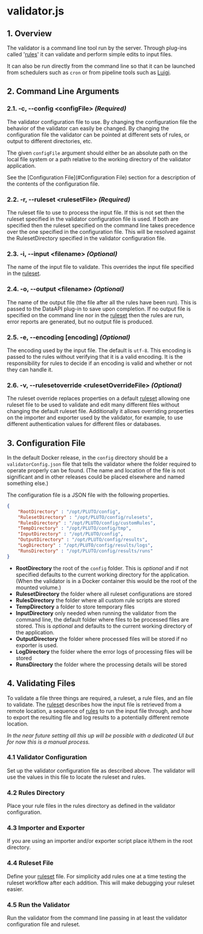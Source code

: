 # validator.js
## 1. Overview
The validator is a command line tool run by the server. Through plug-ins called '[rules][rules]' it can validate
and perform simple edits to input files.

It can also be run directly from the command line so that it can be launched from schedulers such as
`cron` or from pipeline tools such as [Luigi](http://luigi.readthedocs.io).

## 2. Command Line Arguments
### 2.1. -c, --config \<configFile> _(Required)_
The validator configuration file to use. By changing the configuration file the behavior of the
validator can easily be changed. By changing the configuration file the validator can be pointed at
different sets of rules, or output to different directories, etc.

The given `configFile` argument should either be an absolute path on the local file system or a path
relative to the working directory of the validator application.

See the [Configuration File](#Configuration File) section for a description of the contents of the configuration file.

### 2.2. -r, --ruleset \<rulesetFile> _(Required)_
The ruleset file to use to process the input file. If this is not set then the ruleset specified in the validator
configuration file is used. If both are specified then the ruleset specified on the command line takes precedence over
the one specified in the configuration file. This will be resolved against the RulesetDirectory specified in the
validator configuration file.

### 2.3. -i, --input \<filename> _(Optional)_
The name of the input file to validate. This overrides the input file specified in the [ruleset][ruleset].

### 2.4. -o, --output \<filename> _(Optional)_
The name of the output file (the file after all the rules have been run). This is passed to the DataAPI plug-in to save
upon completion. If no output file is specified on the command line nor in the [ruleset][ruleset] then
the rules are run, error reports are generated, but no output file is produced.

### 2.5. -e, --encoding \[encoding] _(Optional)_
The encoding used by the input file. The default is `utf-8`. This encoding is passed to the rules without
verifying that it is a valid encoding. It is the responsibility for rules to decide if an encoding is
valid and whether or not they can handle it.

### 2.6. -v, --rulesetoverride \<rulesetOverrideFile> _(Optional)_
The ruleset override replaces properties on a default [ruleset][ruleset] allowing one ruleset file to
be used to validate and edit many different files without changing the default ruleset file. Additionally
it allows overriding properties on the importer and exporter used by the validator, for example,
to use different authentication values for different files or databases.
  
## 3. Configuration File

In the default Docker release, in the `config` directory should be a `validatorConfig.json` file that
tells the validator where the folder required to operate properly can be found. (The name and location
of the file is not significant and in other releases could be placed elsewhere and named something else.)

The configuration file is a JSON file with the following properties.

```json
{
	"RootDirectory" : "/opt/PLUTO/config",
	"RulesetDirectory" : "/opt/PLUTO/config/rulesets",
	"RulesDirectory" : "/opt/PLUTO/config/customRules",
	"TempDirectory" : "/opt/PLUTO/config/tmp",
	"InputDirectory" : "/opt/PLUTO/config",
	"OutputDirectory" : "/opt/PLUTO/config/results",
	"LogDirectory" : "/opt/PLUTO/config/results/logs",
	"RunsDirectory" : "/opt/PLUTO/config/results/runs"
}

```
- **RootDirectory** the root of the `config` folder. This is _optional_ and if
not specified defaults to the current working directory for the application. (When the validator is in
a Docker container this would be the root of the mounted volume.)
- **RulesetDirectory** the folder where all ruleset configurations are stored
- **RulesDirectory** the folder where all custom rule scripts are stored
- **TempDirectory** a folder to store temporary files
- **InputDirectory** only needed when running the validator from the command line, the default folder where files to be
processed files are stored. This is _optional_ and defaults to the current working directory of the application.
- **OutputDirectory** the folder where processed files will be stored if no exporter is used.
- **LogDirectory** the folder where the error logs of processing files will be stored
- **RunsDirectory** the folder where the processing details will be stored

## 4. Validating Files

To validate a file three things are required, a ruleset, a rule files, and an file to validate. The
[ruleset] describes how the input file is retrieved from a remote location, a sequence of [rules] to
run the input file through, and how to export the resulting file and log results to a potentially different
remote location.

*In the near future setting all this up will be possible with a dedicated UI but
for now this is a manual process.*

### 4.1 Validator Configuration

Set up the validator configuration file as described above. The validator will use the values in this
file to locate the ruleset and rules.

### 4.2 Rules Directory

Place your rule files in the rules directory as defined in the validator configuration.

### 4.3 Importer and Exporter

If you are using an importer and/or exporter script place it/them in the root directory.

### 4.4 Ruleset File

Define your [ruleset] file. For simplicity add rules one at a time testing the ruleset
workflow after each addition. This will make debugging your ruleset easier.

### 4.5 Run the Validator

Run the validator from the command line passing in at least the validator configuration file and ruleset.

[ruleset]: docs/ruleset.md
[rules]: docs/rules.md
